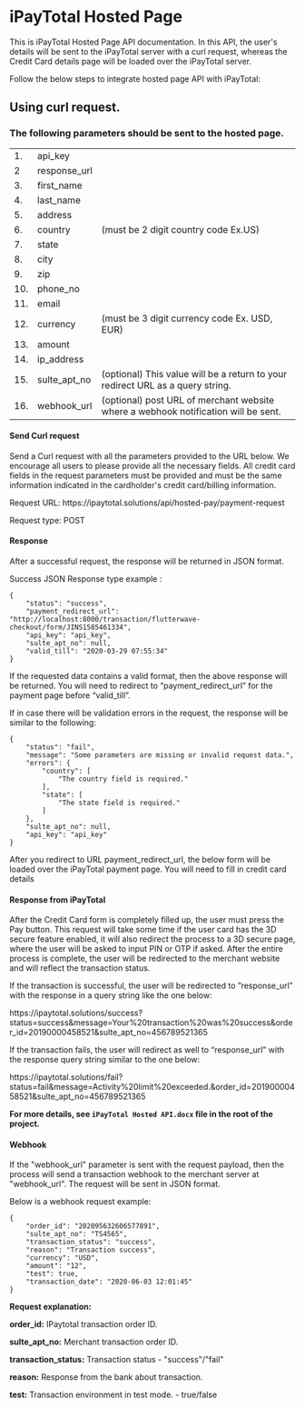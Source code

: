 # iPayTotal Hosted Page 
<p>This is iPayTotal Hosted Page API documentation. In this API, the user's details will be sent to the iPayTotal server with a curl request, whereas the Credit Card details page will be loaded over the iPayTotal server. </p> 
<p>Follow the below steps to integrate hosted page API with iPayTotal:</p>

## Using curl request.

### The following parameters should be sent to the hosted page.

<em>
<table>

<tr>
    <td>1.</td>
    <td>api_key</td>
    <td></td>
</tr>
<tr>
    <td>2</td>
    <td>response_url </td>
    <td></td>
</tr>
<tr>
    <td>3.</td>
    <td>first_name </td>
    <td></td>
</tr>
<tr>
    <td>4.</td>
    <td>last_name </td>
    <td></td>
</tr>
<tr>
    <td>5.</td>
    <td>address </td>
    <td></td>
</tr>
<tr>
    <td>6.</td>
    <td>country</td>
    <td>(must be 2 digit country code Ex.US)</td>
</tr>
<tr>
    <td>7.</td>
    <td>state</td>
    <td></td>
</tr>
<tr>
    <td>8.</td>
    <td>city</td>
    <td></td>
</tr>
<tr>
    <td>9.</td>
    <td>zip</td>
    <td></td>
</tr>
<tr>
    <td>10.</td>
    <td>phone_no </td>
    <td></td>
</tr>
<tr>
    <td>11.</td>
    <td>email </td>
    <td></td>
</tr>
<tr>
    <td>12.</td>
    <td>currency</td>
    <td>(must be 3 digit currency code Ex. USD, EUR)</td>
</tr>
<tr>
    <td>13.</td>
    <td>amount </td>
    <td></td>
</tr>
<tr>
    <td>14.</td>
    <td>ip_address </td>
    <td></td>
</tr>
<tr>
    <td>15.</td>
    <td>sulte_apt_no</td>
    <td>(optional) This value will be a return to your redirect URL as a query string.</td>
</tr>
<tr>
    <td>16.</td>
    <td>webhook_url</td>
    <td>(optional) post URL of merchant website where a webhook notification will be sent.</td>
</tr>

</table>
</em>

#### Send Curl request

<p>Send a Curl request with all the parameters provided to the URL below. We encourage all users to please provide all the necessary fields.  All credit card fields in the request parameters must be provided and must be the same information indicated in the cardholder's credit card/billing information.</p>
                                              
<p>Request URL: https://ipaytotal.solutions/api/hosted-pay/payment-request</p>
<p>Request type: POST</p>
    
#### Response

<p>After a successful request, the response will be returned in JSON format.</p>
<p>Success JSON Response type example :</p>

    {
        "status": "success",
        "payment_redirect_url": "http://localhost:8000/transaction/flutterwave-checkout/form/JINS1585461334",
        "api_key": "api_key",
        "sulte_apt_no": null,
        "valid_till": "2020-03-29 07:55:34"
    }
    
<p>If the requested data contains a valid format, then the above response will be returned. You will need to redirect to “payment_redirect_url” for the payment page before “valid_till”.</p>

<p>If in case there will be validation errors in the request, the response will be similar to the following:</p>
    
    {
        "status": "fail",
        "message": "Some parameters are missing or invalid request data.",
        "errors": {
            "country": [
                "The country field is required."
            ],
            "state": [
                "The state field is required."
            ]
        },
        "sulte_apt_no": null,
        "api_key": "api_key"
    }
 
 <p>After you redirect to URL payment_redirect_url, the below form will be loaded over the iPayTotal payment page. You will need to fill in credit card details</p>
 
#### Response from iPayTotal
 
 <p>After the Credit Card form is completely filled up, the user must press the Pay button. This request will take some time if the user card has the 3D secure feature enabled, it will also redirect the process to a 3D secure page, where the user will be asked to input PIN or OTP if asked. After the entire process is complete, the user will be redirected to the merchant website and will reflect the transaction status.</p>
 
 <p>If the transaction is successful, the user will be redirected to ”response_url” with the response in a query string like the one below:</p>
    
 <p>https://ipaytotal.solutions/success?status=success&message=Your%20transaction%20was%20success&order_id=20190000458521&sulte_apt_no=456789521365</p>
 
 <p>If the transaction fails, the user will redirect as well to “response_url” with the response query string similar to the one below:</p>
 
 <p>https://ipaytotal.solutions/fail?status=fail&message=Activity%20limit%20exceeded.&order_id=20190000458521&sulte_apt_no=456789521365</p>

 <p><b>For more details, see <code>iPayTotal Hosted API.docx</code> file in the root of the project.</b></p>

#### Webhook
 
 <p>If the "webhook_url" parameter is sent with the request payload, then the process will send a transaction webhook to the merchant server at "webhook_url". The request will be sent in JSON format.</p>
 
 <p>Below is a webhook request example:</p>
    
    {
        "order_id": "202095632606577891",
        "sulte_apt_no": "TS4565",
        "transaction_status": "success",
        "reason": "Transaction success",
        "currency": "USD",
        "amount": "12",
        "test": true,
        "transaction_date": "2020-06-03 12:01:45"
    }
 
 <p><b>Request explanation:</b></p>

 <p><b>order_id:</b>  IPaytotal transaction order ID.</p>
 <p><b>sulte_apt_no:</b>  Merchant transaction order ID.</p>
 <p><b>transaction_status:</b>    Transaction status - "success"/"fail"</p>
 <p><b>reason:</b>    Response from the bank about transaction.</p>
 <p><b>test:</b>  Transaction environment in test mode. - true/false</p>
 
